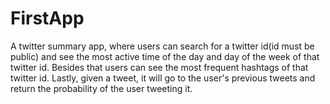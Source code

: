 # FirstApp
A twitter summary app, where users can search for a twitter id(id must be public) and see the most active time of the day and day of the week of that twitter id. Besides that users can see the most frequent hashtags of that twitter id. Lastly, given a tweet, it will go to the user's previous tweets and return the probability of the user tweeting it.
